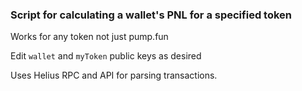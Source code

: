### Script for calculating a wallet's PNL for a specified token

Works for any token not just pump.fun

Edit `wallet` and `myToken` public keys as desired

Uses Helius RPC and API for parsing transactions.
